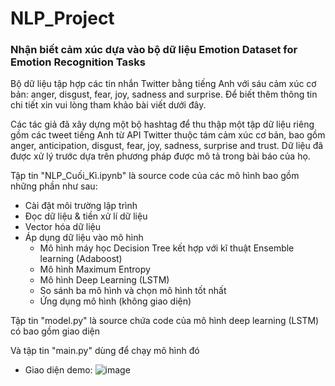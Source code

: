 # NLP_Project
### Nhận biết cảm xúc dựa vào bộ dữ liệu Emotion Dataset for Emotion Recognition Tasks

Bộ dữ liệu tập hợp các tin nhắn Twitter bằng tiếng Anh với sáu cảm xúc cơ bản: anger, disgust, fear, joy, sadness and surprise. Để biết thêm thông tin chi tiết xin vui lòng tham khảo bài viết dưới đây.

Các tác giả đã xây dựng một bộ hashtag để thu thập một tập dữ liệu riêng gồm các tweet tiếng Anh từ API Twitter thuộc tám cảm xúc cơ bản, bao gồm anger, anticipation, disgust, fear, joy, sadness, surprise and trust. Dữ liệu đã được xử lý trước dựa trên phương pháp được mô tả trong bài báo của họ.

Tập tin "NLP_Cuối_Kì.ipynb" là source code của các mô hình bao gồm những phần như sau:
  - Cài đặt môi trường lập trình
  - Đọc dữ liệu & tiền xử lí dữ liệu
  - Vector hóa dữ liệu
  - Áp dụng dữ liệu vào mô hình
    * Mô hình máy học Decision Tree kết hợp với kĩ thuật Ensemble learning (Adaboost)
    * Mô hình Maximum Entropy
    * Mô hình Deep Learning (LSTM)
    * So sánh ba mô hình và chọn mô hình tốt nhất
    * Ứng dụng mô hình (không giao diện)
  
Tập tin "model.py" là source chứa code của mô hình deep learning (LSTM) có bao gồm giao diện 

Và tập tin "main.py" dùng để chạy mô hình đó

- Giao diện demo:
  ![image](https://github.com/chaukydang/NLP_Project/assets/94186949/6f11f59f-fa7d-4519-a44e-026d57df30c7)

